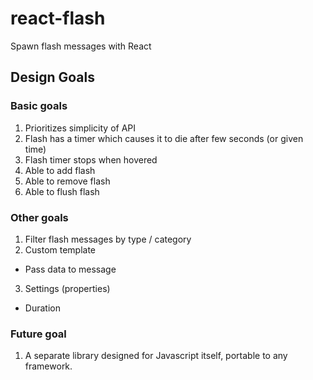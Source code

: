 react-flash
===========

Spawn flash messages with React

## Design Goals

### Basic goals
1. Prioritizes simplicity of API
2. Flash has a timer which causes it to die after few seconds (or given time)
3. Flash timer stops when hovered
4. Able to add flash
5. Able to remove flash
6. Able to flush flash

### Other goals
1. Filter flash messages by type / category
2. Custom template
  * Pass data to message
3. Settings (properties)
  * Duration

### Future goal
1. A separate library designed for Javascript itself, portable to any framework.
